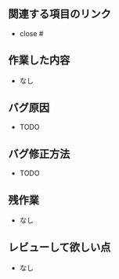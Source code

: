 <!-- GitHub Copilot コードレビューへの指示: このプルリクエストをレビューしてーコメントする際には日本語でお願いします。 -->


<!-- バグ修正のMRテンプレート -->
## 関連する項目のリンク
* close #

## 作業した内容
* なし

## バグ原因
* TODO

## バグ修正方法
* TODO

## 残作業
* なし

## レビューして欲しい点
* なし

